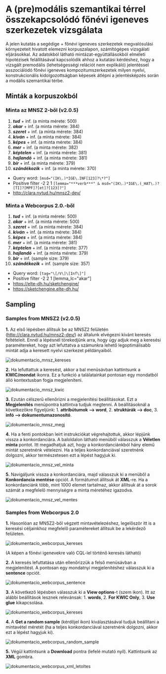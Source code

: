 # A (pre)modális szemantikai térrel összekapcsolódó főnévi igeneves szerkezetek vizsgálata
A jelen kutatás a segédige + főnévi igeneves szerkezetek megvalósulási környezeteit hivatott elemezni korpuszalapon, számítógépes vizsgálati eljárásokkal. Az adatokból látható mintázat-együttállásokból elméleti hipotézisek felállításával kapcsolódik ahhoz a kutatási kérdéshez, hogy a vizsgált premodális (lehetségességi relációt nem explikáló) jelentéssel asszociálódó főnévi igeneves kompozitumszerkezetek milyen nyelvi, konstrukcionális kidolgozottságban képesek átlépni a jelentésképzés során a modális szemantikai térbe. 

## Minták a korpuszokból
### Minta az MNSZ 2-ből (v2.0.5)
1. ***tud*** + inf. (a minta mérete: 500)
2. ***akar*** + inf. (a minta mérete: 384)
3. ***szeret*** + inf. (a minta mérete: 384)
4. ***kíván*** + inf. (a minta mérete: 384)
5. ***képes*** + inf. (a minta mérete: 384)
6. ***mer*** + inf. (a minta mérete: 382)
7. ***képtelen*** + inf. (a minta mérete: 381)
8. ***hajlandó*** + inf. (a minta mérete: 381)
9. ***bír*** + inf. (a minta mérete: 379)
10. ***szándékozik*** + inf. (a minta mérete: 370)

-   Query    word: `[msd="(IK\.)*IGE\.INF[123]?\*?"]`
-   Positive filter    -2 2 1 `[lemma="***verb***" & msd="(IK\.)*IGE\.(_HAT\.)?[TI]?[MPF]?[et]?[123]?"]`
-   http://clara.nytud.hu/mnsz2-dev/

### Minta a Webcorpus 2.0.-ből
1. ***tud*** + inf. (a minta mérete: 500)
2. ***akar*** + inf. (a minta mérete: 500)
3. ***szeret*** + inf. (a minta mérete: 384)
4. ***kíván*** + inf. (a minta mérete: 384)
5. ***képes*** + inf. (a minta mérete: 384)
6. ***mer*** + inf. (a minta mérete: 381)
7. ***képtelen*** + inf. (a minta mérete: 377)
8. ***hajlandó*** + inf. (a minta mérete: 379)
9. ***bír*** + inf. (sample size: 379)
10. ***szándékozik*** + inf. (sample size: 357)

-   Query word: `[tag="\[/V\]\[Inf\]"]`
-   Positive filter -2 2 1 [lemma_lc="akar"]
-   https://elte-dh.hu/sketchengine/
-   https://sketchengine.elte-dh.hu/

## Sampling
### Samples from MNSZ2 (v2.0.5)
**1.** Az első lépésben állítsuk be az MNSZ2 felületén (http://clara.nytud.hu/mnsz2-dev/) az általunk elvégezni kívánt keresés feltételeit. Ennél a lépésnél törekedjünk arra, hogy úgy adjuk meg a keresési paramétereket, hogy azt lefuttatva a számunkra lehető legoptimálisabb mintát adja a keresett nyelvi szerkezet példányaiból. 

![dokumentacio_mnsz_kereses](https://user-images.githubusercontent.com/68318997/148794376-ebbe861c-667f-4417-962a-3b66266654f6.png)

**2.** Ha lefuttattuk a keresést, akkor a bal menüsávban kattintsunk a **KWIC/mondat** ikonra. Ez a funkció a találatainkat pontosan egy mondatból álló kontextusban fogja megjeleníteni. 

![dokumentacio_mnsz_kwic](https://user-images.githubusercontent.com/68318997/148794866-4b105da2-5c74-49e3-9659-6d5b31630453.png)

**3.** Ezután célszerű ellenőrizni a megjelenítési beállításokat. Ezt a **Megjelenítés** menüpontra kattintva tudjuk megtenni. A beállításoknál a következőkre figyeljünk: 1. **attribútumok --> word**, 2. **struktúrák --> doc**, 3. **infó --> dokumentumazonosító**. 

![dokumentacio_mnsz_megj](https://user-images.githubusercontent.com/68318997/148795489-d4c8a1a1-254a-47d3-aa74-dec0f92da54b.png)

**4.** Ha a fenti pontokban leírt instrukciókat végrehajtottuk, akkor lépjünk vissza a konkordanciára. A baloldalon látható menüből válasszuk a **Véletlen minta** pontot. Itt megadhatjuk azt, hogy a konkordanciánkból hány elemű mintát szeretnénk vételezni. Ha a teljes konkordanciával szeretnénk dolgozni, akkor természetesen ezt a lépést hagyjuk ki. 

![dokumentacio_mnsz_vel_minta](https://user-images.githubusercontent.com/68318997/148796155-f937eccb-8f5e-4cc6-8644-eba5d7e3d6f7.png)

**5.** Navigáljunk vissza a konkordanciára, majd válasszuk ki a menüből a **Konkordancia mentése** opciót. A formátumot állítsuk át **XML**-re. Ha a konkordanciánk több, mint 1000 elemet tartalmaz, akkor állítsuk át a sorok számát a megfelelő mennyiségre a minta méretéhez igazodva. 

![dokumentacio_mnsz_vel_mentes](https://user-images.githubusercontent.com/68318997/148796577-b67d0854-8c82-4811-b34b-00dab4f58cb5.png)

### Samples from Webcorpus 2.0
**1.** Hasonlóan az MNSZ2-ből végzett mintavételezéshez, legelőször itt is a keresési céljainkhoz megfelelő paramétereket állítsuk be a lekérdező felületen. 

![dokumentacio_webcorpus_kereses](https://user-images.githubusercontent.com/68318997/148797410-f4f7c4e6-6a27-48d5-90dd-0c368490e57f.png)

(A képen a főnévi igenevekre való CQL-lel történő keresés látható) 

**2.** A keresés lefuttatása után ellenőrizzük a felső menüsávban a megjelenítést. A pontosan egy mondatnyi megjelenítéshez válasszuk ki a **sentence** opciót. 

![dokumentacio_webcorpus_sentence](https://user-images.githubusercontent.com/68318997/148797874-588aaa81-e3d7-4eef-909e-47ecd104cb0d.png)

**3.** A következő lépésben válasszuk ki a **View options**-t (szem ikon). Itt az alábbi beállítások lesznek relevánsak: 1. **words**, 2. **For KWIC Only**, 3. **Use glue** kikapcsolása. 

![dokumentacio_webcorpus_kereses](https://user-images.githubusercontent.com/68318997/148798516-301815dc-45ef-49bb-aab3-ae9e0a9188c3.png)

**4.** A **Get a random sample** (kérdőjel ikon) kiválasztásával tudjuk beállítani a mintavétel méretét (ha a teljes konkordanciával szeretnénk dolgozni, akkor ezt a lépést hagyjuk ki). 

![dokumentacio_webcorpus_random_sample](https://user-images.githubusercontent.com/68318997/148798815-f73053ce-fcc0-455d-80d7-c25dc9385717.png)

**5.** Végül kattintsunk a **Download** pontra (lefelé mutató nyíl). Kattintsunk az **XML** gombra. 

![dokumentacio_webcorpus_xml_letoltes](https://user-images.githubusercontent.com/68318997/148799361-1a234617-2b88-4c4a-b1d8-d7459a5aa54c.png)








